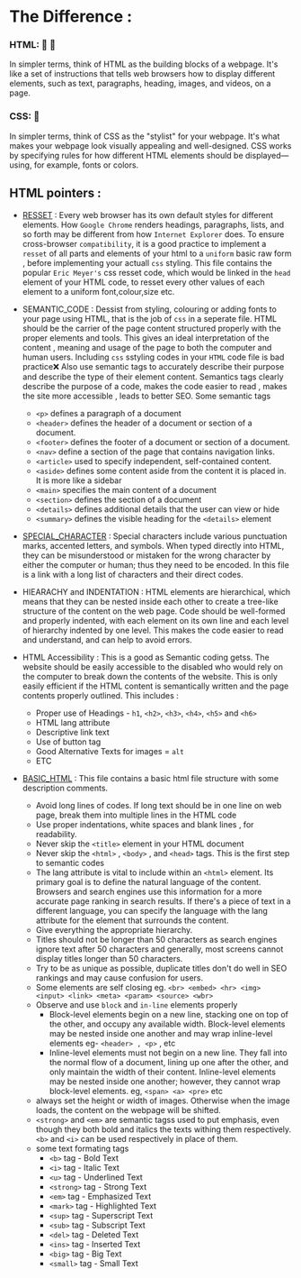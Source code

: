 # The Difference :
### HTML: :wrench: :hammer:
In simpler terms, think of HTML as the building blocks of a webpage. It's like a set of instructions that tells web browsers how to display different elements,
such as text, paragraphs, heading, images, and videos, on a page. 
### CSS: :rainbow:
In simpler terms, think of CSS as the "stylist" for your webpage. It's what makes your webpage look visually appealing and well-designed.
CSS works by specifying rules for how different HTML elements should be displayed—using, for example, fonts or colors.

## HTML pointers :
* [RESSET](./resset.css) : Every web browser has its own default styles for different elements. How `Google Chrome` renders headings, paragraphs, lists, and so forth may be different from how `Internet Explorer` does. To ensure cross-browser `compatibility`, it is a good practice to implement a `resset` of all parts and elements of your html to a `uniform` basic raw form , before implementing your actuall `css` styling. 
This file contains the popular `Eric Meyer's` css resset code, which would be linked in the `head` element of your HTML code, to resset every other values of each element to
a uniform font,colour,size etc. 

* SEMANTIC_CODE : Dessist from styling, colouring or adding fonts to your page using HTML, that is the job of `css` in a seperate file. HTML should be the carrier of the page content structured properly with the proper elements and tools. This gives an ideal interpretation of the content , meaning and usage of the page to both the computer and human users. Including `css` sstyling codes in your `HTML` code file is bad practice:x:
Also use semantic tags to accurately describe their purpose and describe the type of their element content. Semantics tags clearly describe the purpose of a code,
makes the code easier to read , makes the site more accessible , leads to better SEO. Some semantic tags
    - `<p>`	defines a paragraph of a document
    - `<header>`	defines the header of a document or section of a document.
    - `<footer>`	defines the footer of a document or section of a document.
    - `<nav>`	define a section of the page that contains navigation links.
    - `<article>`	used to specify independent, self-contained content.
    - `<aside>`	defines some content aside from the content it is placed in. It is more like a sidebar
    - `<main>`	specifies the main content of a document
    - `<section>`	defines the section of a document
    - `<details>`	defines additional details that the user can view or hide
    - `<summary>`	defines the visible heading for the `<details>` element

* [SPECIAL_CHARACTER](./special_char_link.txt) : Special characters include various punctuation marks, accented letters, and symbols. When typed directly into HTML, they can be misunderstood or mistaken for the wrong character by either the computer or human; thus they need to be encoded. In this file is a link with a long list of characters and their direct codes.

* HIEARACHY and INDENTATION : HTML elements are hierarchical, which means that they can be nested inside each other to create a tree-like structure of the content on the web page. Code should be well-formed and properly indented, with each element on its own line and each level of hierarchy indented by one level. This makes the code easier to read and understand, and can help to avoid errors. 

* HTML Accessibility : This is a good as Semantic coding getss. The website should be easily accessible to the disabled who would rely on the computer to break down the contents of the website. This is only easily efficient if the HTML content is semantically written and the page contents properly outlined. This includes :
    - Proper use of Headings - `h1`, `<h2>`, `<h3>`, `<h4>`, `<h5>` and `<h6>`
    - HTML lang attribute
    - Descriptive link text
    - Use of button tag
    - Good Alternative Texts for images = `alt`
    - ETC


* [BASIC_HTML](./basic.html) : This file contains a basic html file structure with some description comments.
    - Avoid long lines of codes. If long text should be in one line on web page, break them into multiple lines in the HTML code
    - Use proper indentations, white spaces and blank lines , for readability.
    - Never skip the `<title>` element in your HTML document
    - Never skip the `<html>` , `<body>` , and `<head>` tags. This is the first step to semantic codes
    - The lang attribute is vital to include within an `<html>` element. Its primary goal is to define the natural language of the content. 
    Browsers and search engines use this information for a more accurate page ranking in search results. If there's a piece of text in a different language, 
    you can specify the language with the lang attribute for the element that surrounds the content.
    - Give everything the appropriate hierarchy.
    - Titles should not be longer than 50 characters as search engines ignore text after 50 characters and generally, most screens cannot display titles longer than 50 characters.
    - Try to be as unique as possible, duplicate titles don't do well in SEO rankings and may cause confusion for users.
    - Some elements are self closing eg. `<br> <embed> <hr> <img> <input> <link> <meta> <param> <source> <wbr>`
    - Observe and use `block` and `in-line` elements properly
        * Block-level elements begin on a new line, stacking one on top of the other, and occupy any available width. 
        Block-level elements may be nested inside one another and may wrap inline-level elements eg- `<header> , <p>` , etc
        * Inline-level elements must not begin on a new line. They fall into the normal flow of a document, 
        lining up one after the other, and only maintain the width of their content. Inline-level elements may be nested inside one another; 
        however, they cannot wrap block-level elements. eg, `<span> <a> <pre>` etc
    - always set the height or width of images. Otherwise when the image loads, the content on the webpage will be shifted.
    - `<strong>` and `<em>` are semantic tagss used to put emphasis, even though they both bold and italics the texts withing them respectively.
    `<b>` and `<i>` can be used respectively in place of them.
    - some text formating tags 
        * `<b>` tag - Bold Text
        * `<i>` tag - Italic Text
        * `<u>` tag - Underlined Text
        * `<strong>` tag - Strong Text
        * `<em>` tag - Emphasized Text
        * `<mark>` tag - Highlighted Text
        * `<sup>` tag - Superscript Text
        * `<sub>` tag - Subscript Text
        * `<del>` tag - Deleted Text
        * `<ins>` tag - Inserted Text
        * `<big>` tag - Big Text
        * `<small>` tag - Small Text
